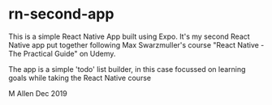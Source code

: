 # rn-second-app

This is a simple React Native App built using Expo. It's my second React Native app put together following Max Swarzmuller's course "React Native - The Practical Guide" on Udemy.

The app is a simple 'todo' list builder, in this case focussed on learning goals while taking the React Native course

M Allen
Dec 2019